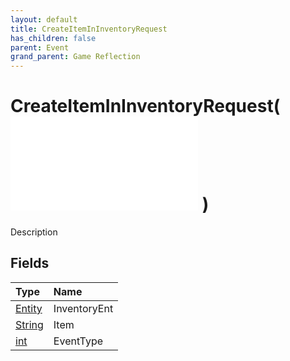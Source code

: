 ```yaml
---
layout: default
title: CreateItemInInventoryRequest
has_children: false
parent: Event
grand_parent: Game Reflection
---
```

# CreateItemInInventoryRequest( ![ EntityEventBase ](/game-reflection/events/entity_event_base.md) )
Description 

## Fields
| Type | Name |
|:-------------|:--------------|
| [Entity](/game-reflection/classes/entity.md) | InventoryEnt |
| [String](/game-reflection/components/string.md) | Item |
| [int](/game-reflection/enums/int.md) | EventType |
